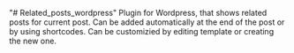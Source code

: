 "# Related_posts_wordpress" 
Plugin for Wordpress, that shows related posts for current post. Can be added automatically at the end of the post or by using shortcodes. Can be customizied by editing template or creating the new one.

